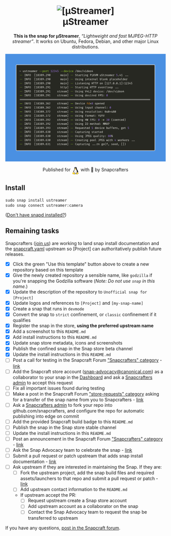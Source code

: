 <h1 align="center">
  <img src="https://avatars.githubusercontent.com/u/41749659?s=200&v=4" alt="[µStreamer]">
  <br />
  µStreamer
</h1>

<p align="center"><b>This is the snap for µStreamer</b>, <i>“Lightweight and fast MJPEG-HTTP streamer”</i>. It works on Ubuntu, Fedora, Debian, and other major Linux
distributions.</p>

<!-- Uncomment and modify this when you are provided a build status badge
<p align="center">
<a href="https://snapcraft.io/my-snap-name">
  <img alt="enpass" src="https://snapcraft.io/my-snap-name/badge.svg" />
</a>
<a href="https://snapcraft.io/my-snap-name">
  <img alt="enpass" src="https://snapcraft.io/my-snap-name/trending.svg?name=0" />
</a>
</p>
-->

![my-snap-name](screenshot.png?raw=true "my-snap-name")

<p align="center">Published for <img src="https://raw.githubusercontent.com/anythingcodes/slack-emoji-for-techies/gh-pages/emoji/tux.png" align="top" width="24" /> with 💝 by Snapcrafters</p>

## Install

    sudo snap install ustreamer
    sudo snap connect ustreamer:camera

<!-- Uncomment and modify this when your snap is available on the store
[![Get it from the Snap Store](https://snapcraft.io/static/images/badges/en/snap-store-white.svg)](https://snapcraft.io/my-snap-name)
-->

([Don't have snapd installed?](https://snapcraft.io/docs/core/install))

## Remaining tasks

Snapcrafters ([join us](https://forum.snapcraft.io/t/snapcrafters-reboot/24625)) are working to land snap install documentation and the [snapcraft.yaml](https://github.com/snapcrafters/fork-and-rename-me/blob/master/snap/snapcraft.yaml) upstream so [Project] can authoritatively publish future releases.

  - [x] Click the green "Use this template" button above to create a new repository based on this template
  - [x] Give the newly created repository a sensible name, like `godzilla` if you're snapping the Godzilla software (*Note: Do not use `snap` in this name.*)
  - [x] Update the description of the repository to `Unofficial snap for [Project]`
  - [x] Update logos and references to `[Project]` and `[my-snap-name]`
  - [x] Create a snap that runs in `devmode`
  - [x] Convert the snap to `strict` confinement, or `classic` confinement if it qualifies
  - [x] Register the snap in the store, **using the preferred upstream name**
  - [x] Add a screenshot to this `README.md`
  - [x] Add install instructions to this `README.md`
  - [x] Update snap store metadata, icons and screenshots
  - [x] Publish the confined snap in the Snap store beta channel
  - [x] Update the install instructions in this `README.md`
  - [ ] Post a call for testing in the Snapcraft Forum ["Snapcrafters" category](https://forum.snapcraft.io/c/snapcrafters/23) - [link]()
  - [ ] Add the Snapcraft store account (snap-advocacy@canonical.com) as a collaborator to your snap in the [Dashboard](https://dashboard.snapcraft.io) and ask a [Snapcrafters admin](https://github.com/orgs/snapcrafters/people?query=%20role%3Aowner) to accept this request
  - [ ] Fix all important issues found during testing
  - [ ] Make a post in the Snapcraft Forum ["store-requests" category](https://forum.snapcraft.io/c/store-requests/19) asking for a transfer of the snap name from you to Snapcrafters - [link]()
  - [ ] Ask a [Snapcrafters admin](https://github.com/orgs/snapcrafters/people?query=%20role%3Aowner) to fork your repo into github.com/snapcrafters, and configure the repo for automatic publishing into edge on commit
  - [ ] Add the provided Snapcraft build badge to this `README.md`
  - [ ] Publish the snap in the Snap store stable channel
  - [ ] Update the install instructions in this `README.md`
  - [ ] Post an announcement in the Snapcraft Forum ["Snapcrafters" category](https://forum.snapcraft.io/c/snapcrafters/23) - [link]()
  - [ ] Ask the Snap Advocacy team to celebrate the snap - [link]()
  - [ ] Submit a pull request or patch upstream that adds snap install documentation - [link]()
  - [ ] Ask upstream if they are interested in maintaining the Snap. If they are:
    - [ ] Fork the upstream project, add the snap build files and required assets/launchers to that repo and submit a pull request or patch - [link]()
    - [ ] Add upstream contact information to the `README.md`
    - If upstream accept the PR:
      - [ ] Request upstream create a Snap store account
      - [ ] Add upstream account as a collaborator on the snap
      - [ ] Contact the Snap Advocacy team to request the snap be transferred to upstream

If you have any questions, [post in the Snapcraft forum](https://forum.snapcraft.io).

<!--
## The Snapcrafters

| [![Your Name](https://gravatar.com/avatar/bc0bced65e963eb5c3a16cab8b004431/?s=128)](https://github.com/yourname/) |
| :---: |
| [Your Name](https://github.com/yourname/) |
--> 

<!-- Uncomment and modify this when you have upstream contacts
## Upstream

| [![Upstream Name](https://gravatar.com/avatar/bc0bced65e963eb5c3a16cab8b004431?s=128)](https://github.com/upstreamname) |
| :---: |
| [Upstream Name](https://github.com/upstreamname) |
-->
